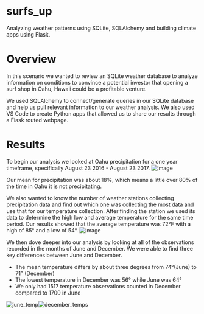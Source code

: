 # surfs_up 

Analyzing weather patterns using SQLite, SQLAlchemy and building climate apps using Flask.

# Overview
In this scenario we wanted to review an SQLite weather database to analyze information on conditions to convince a potential investor that opening a surf shop in Oahu, Hawaii could be a profitable venture. 

We used SQLAlchemy to connect/generate queries in our SQLite database and help us pull relevant information to our weather analysis. We also used VS Code to create Python apps that allowed us to share our results through a Flask routed webpage. 

# Results
To begin our analysis we looked at Oahu precipitation for a one year timeframe, specifically August 23 2016 - August 23 2017.
![image](https://user-images.githubusercontent.com/82848585/123556411-1b005580-d759-11eb-8949-14449e8ad088.png)

Our mean for precipitation was about 18%, which means a little over 80% of the time in Oahu it is not precipitating.

We also wanted to know the number of weather stations collecting precipitation data and find out which one was collecting the most data and use that for our temperature collection. After finding the station we used its data to determine the high low and average temperature for the same time period. Our results showed that the average temperature was 72°F with a high of 85° and a low of 54°.
![image](https://user-images.githubusercontent.com/82848585/123556426-25225400-d759-11eb-908e-f4a2cc5eb36d.png)

We then dove deeper into our analysis by looking at all of the observations recorded in the months of June and December. We were able to find three key differences between June and December.
  - The mean temperature differs by about three degrees from 74°(June) to 71° (December)
  - The lowest temperature in December was 56° while June was 64°
  - We only had 1517 temperature observations counted in December compared to 1700 in June

![june_temp](https://user-images.githubusercontent.com/82848585/123559596-fdd48280-d76a-11eb-8646-37b43065e29f.png)![december_temps](https://user-images.githubusercontent.com/82848585/123559597-0036dc80-d76b-11eb-880b-9339108f9030.png)


